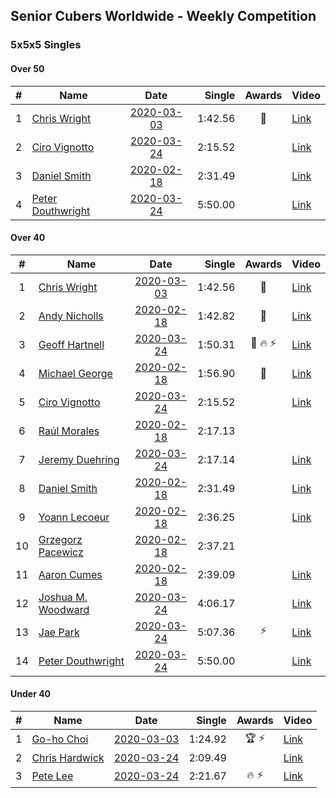 ## Senior Cubers Worldwide - Weekly Competition
### 5x5x5 Singles

#### Over 50

| # | Name | Date | Single | Awards | Video |
| :--: | -- | :--: | --: | :--: | -- |
| 1 | [Chris Wright](../persons/chris_wright.md) | [2020-03-03](2020-03-03.md) | 1:42.56 | 🥇 | [Link](https://www.facebook.com/events/2637344919882558/permalink/2639952702955113/) |
| 2 | [Ciro Vignotto](../persons/ciro_vignotto.md) | [2020-03-24](2020-03-24.md) | 2:15.52 |  | [Link](https://www.facebook.com/events/5078365835514885/permalink/5082593301758805/) |
| 3 | [Daniel Smith](../persons/daniel_smith.md) | [2020-02-18](2020-02-18.md) | 2:31.49 |  | [Link](https://www.facebook.com/events/538921670053895/permalink/539390146673714/) |
| 4 | [Peter Douthwright](../persons/peter_douthwright.md) | [2020-03-24](2020-03-24.md) | 5:50.00 |  | [Link](https://www.facebook.com/events/5078365835514885/permalink/5098666160151519/) |

#### Over 40

| # | Name | Date | Single | Awards | Video |
| :--: | -- | :--: | --: | :--: | -- |
| 1 | [Chris Wright](../persons/chris_wright.md) | [2020-03-03](2020-03-03.md) | 1:42.56 | 🥇 | [Link](https://www.facebook.com/events/2637344919882558/permalink/2639952702955113/) |
| 2 | [Andy Nicholls](../persons/andy_nicholls.md) | [2020-02-18](2020-02-18.md) | 1:42.82 | 🥇 | [Link](https://www.facebook.com/events/538921670053895/permalink/539067020039360/) |
| 3 | [Geoff Hartnell](../persons/geoff_hartnell.md) | [2020-03-24](2020-03-24.md) | 1:50.31 | 🥈 🔥 ⚡ | [Link](https://www.facebook.com/events/5078365835514885/permalink/5101262129891922/) |
| 4 | [Michael George](../persons/michael_george.md) | [2020-02-18](2020-02-18.md) | 1:56.90 | 🥈 | [Link](https://www.facebook.com/events/538921670053895/permalink/539655733313822/) |
| 5 | [Ciro Vignotto](../persons/ciro_vignotto.md) | [2020-03-24](2020-03-24.md) | 2:15.52 |  | [Link](https://www.facebook.com/events/5078365835514885/permalink/5082593301758805/) |
| 6 | [Raúl Morales](../persons/raul_morales.md) | [2020-02-18](2020-02-18.md) | 2:17.13 |  | |
| 7 | [Jeremy Duehring](../persons/jeremy_duehring.md) | [2020-03-24](2020-03-24.md) | 2:17.14 |  | [Link](https://www.facebook.com/events/5078365835514885/permalink/5082560948428707/) |
| 8 | [Daniel Smith](../persons/daniel_smith.md) | [2020-02-18](2020-02-18.md) | 2:31.49 |  | [Link](https://www.facebook.com/events/538921670053895/permalink/539390146673714/) |
| 9 | [Yoann Lecoeur](../persons/yoann_lecoeur.md) | [2020-02-18](2020-02-18.md) | 2:36.25 |  | [Link](https://www.facebook.com/events/538921670053895/permalink/541223923157003/) |
| 10 | [Grzegorz Pacewicz](../persons/grzegorz_pacewicz.md) | [2020-02-18](2020-02-18.md) | 2:37.21 |  | |
| 11 | [Aaron Cumes](../persons/aaron_cumes.md) | [2020-02-18](2020-02-18.md) | 2:39.09 |  | [Link](https://www.facebook.com/events/538921670053895/permalink/541249876487741/) |
| 12 | [Joshua M. Woodward](../persons/joshua_m._woodward.md) | [2020-03-24](2020-03-24.md) | 4:06.17 |  | [Link](https://www.facebook.com/events/5078365835514885/permalink/5101597413191727/) |
| 13 | [Jae Park](../persons/jae_park.md) | [2020-03-24](2020-03-24.md) | 5:07.36 | ⚡ | [Link](https://www.facebook.com/events/5078365835514885/permalink/5079528812065254/) |
| 14 | [Peter Douthwright](../persons/peter_douthwright.md) | [2020-03-24](2020-03-24.md) | 5:50.00 |  | [Link](https://www.facebook.com/events/5078365835514885/permalink/5098666160151519/) |

#### Under 40

| # | Name | Date | Single | Awards | Video |
| :--: | -- | :--: | --: | :--: | -- |
| 1 | [Go-ho Choi](../persons/go-ho_choi.md) | [2020-03-03](2020-03-03.md) | 1:24.92 | 🏆 ⚡ | [Link](https://www.facebook.com/events/2637344919882558/permalink/2640917149525335/) |
| 2 | [Chris Hardwick](../persons/chris_hardwick.md) | [2020-03-24](2020-03-24.md) | 2:09.49 |  | [Link](https://www.facebook.com/events/5078365835514885/permalink/5107384065946395/) |
| 3 | [Pete Lee](../persons/pete_lee.md) | [2020-03-24](2020-03-24.md) | 2:21.67 | 🔥 ⚡ | [Link](https://www.facebook.com/events/5078365835514885/permalink/5108390359179099/) |


<!-- Global site tag (gtag.js) - Google Analytics -->
<script async src="https://www.googletagmanager.com/gtag/js?id=UA-86348435-3"></script>
<script>window.dataLayer = window.dataLayer || []; function gtag() {dataLayer.push(arguments);} gtag('js', new Date()); gtag('config', 'UA-86348435-3');</script>
